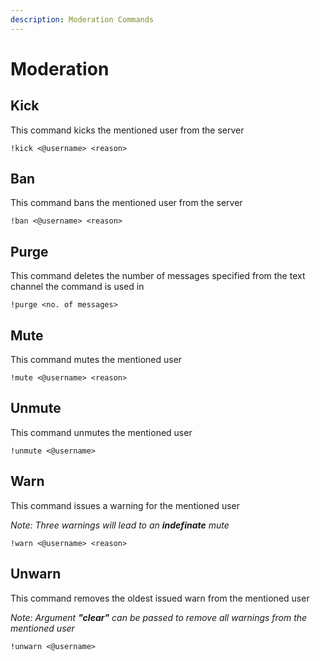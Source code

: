 ```yaml
---
description: Moderation Commands
---
```


# Moderation

## Kick

This command kicks the mentioned user from the server

```text
!kick <@username> <reason>
```

## Ban

This command bans the mentioned user from the server

```text
!ban <@username> <reason>
```

## Purge

This command deletes the number of messages specified from the text channel the command is used in

```text
!purge <no. of messages>
```

## Mute

This command mutes the mentioned user

```text
!mute <@username> <reason>
```

## Unmute

This command unmutes the mentioned user

```text
!unmute <@username>
```

## Warn

This command issues a warning for the mentioned user

_Note: Three warnings will lead to an **indefinate** mute_

```text
!warn <@username> <reason>
```

## Unwarn

This command removes the oldest issued warn from the mentioned user

_Note: Argument **"clear"** can be passed to remove all warnings from the mentioned user_

```text
!unwarn <@username>
```

